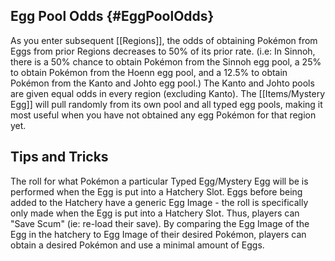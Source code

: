 ## Egg Pool Odds {#EggPoolOdds}

As you enter subsequent [[Regions]], the odds of obtaining Pokémon from Eggs from prior Regions decreases to 50% of its prior rate. (i.e: In Sinnoh, there is a 50% chance to obtain Pokémon from the Sinnoh egg pool, a 25% to obtain Pokémon from the Hoenn egg pool, and a 12.5% to obtain Pokémon from the Kanto and Johto egg pool.)
The Kanto and Johto pools are given equal odds in every region (excluding Kanto).
The [[Items/Mystery Egg]] will pull randomly from its own pool and all typed egg pools, making it most useful when you have not obtained any egg Pokémon for that region yet.

## Tips and Tricks

The roll for what Pokémon a particular Typed Egg/Mystery Egg will be is performed when the Egg is put into a Hatchery Slot.
Eggs before being added to the Hatchery have a generic Egg Image - the roll is specifically only made when the Egg is put into a Hatchery Slot.
Thus, players can "Save Scum" (ie: re-load their save).
By comparing the Egg Image of the Egg in the hatchery to Egg Image of their desired Pokémon, players can obtain a desired Pokémon and use a minimal amount of Eggs.